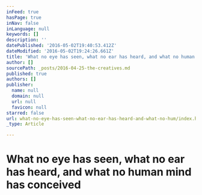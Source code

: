 ```yaml
---
inFeed: true
hasPage: true
inNav: false
inLanguage: null
keywords: []
description: ''
datePublished: '2016-05-02T19:40:53.412Z'
dateModified: '2016-05-02T19:24:26.661Z'
title: 'What no eye has seen, what no ear has heard, and what no human mind has conceived'
author: []
sourcePath: _posts/2016-04-25-the-creatives.md
published: true
authors: []
publisher:
  name: null
  domain: null
  url: null
  favicon: null
starred: false
url: what-no-eye-has-seen-what-no-ear-has-heard-and-what-no-hum/index.html
_type: Article

---
```

# What no eye has seen, what no ear has heard, and what no human mind has conceived